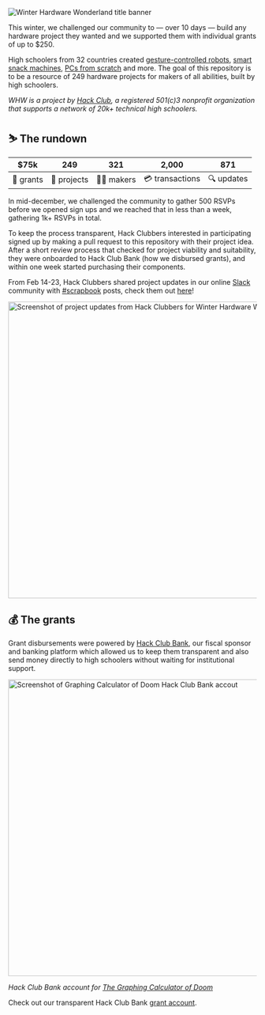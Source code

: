 ![Winter Hardware Wonderland title banner](https://cloud-llv5vyvia-hack-club-bot.vercel.app/010.png)

This winter, we challenged our community to — over 10 days — build any hardware project they wanted and we supported them with individual grants of up to $250.

High schoolers from 32 countries created [gesture-controlled robots](https://github.com/hackclub/winter/blob/main/ManikShrivastav.md), [smart snack machines](https://github.com/hackclub/winter/blob/main/masonnamminga.md), [PCs from scratch](https://github.com/hackclub/winter/blob/main/Cooper7196.md) and more. The goal of this repository is to be a resource of 249 hardware projects for makers of all abilities, built by high schoolers.

_WHW is a project by [Hack Club](https://hackclub.com), a registered 501(c)3 nonprofit organization that supports a network of 20k+ technical high schoolers._


## ⛷ The rundown

| **$75k**  | **249**    | **321**   | **2,000**       | **871**   | 
| ----------| -----------| --------- | --------------- | ----------|
| 💸 grants | 🚢 projects | 🧑‍💻 makers | 💳 transactions | 🔍 updates |

In mid-december, we challenged the community to gather 500 RSVPs before we opened sign ups and we reached that in less than a week, gathering 1k+ RSVPs in total.

To keep the process transparent, Hack Clubbers interested in participating signed up by making a pull request to this repository with their project idea. After a short review process that checked for project viability and suitability, they were onboarded to Hack Club Bank (how we disbursed grants), and within one week started purchasing their components.

From Feb 14-23, Hack Clubbers shared project updates in our online [Slack](https://hackclub.com/slack) community with [#scrapbook](https://scrapbook.hackclub.com/about) posts, check them out [here](https://scrapbook.hackclub.com/r/winter-hardware-wonderland)!

<a href="https://scrapbook.hackclub.com/r/winter-hardware-wonderland"><img width="600" alt="Screenshot of project updates from Hack Clubbers for Winter Hardware Wonderland" src="https://cloud-1tfkuoejj-hack-club-bot.vercel.app/0screenshot_2023-03-02_at_10.26.36_am.png"></a>



## 💰 The grants

Grant disbursements were powered by [Hack Club Bank](https://hackclub.com/bank), our fiscal sponsor and banking platform which allowed us to keep them transparent and also send money directly to high schoolers without waiting for institutional support. 

<a href="https://bank.hackclub.com/graphing-calculator-of-doom"><img width="600" alt="Screenshot of Graphing Calculator of Doom Hack Club Bank accout" src="https://cloud-qqvfg0a75-hack-club-bot.vercel.app/0screenshot_2023-03-02_at_10.55.11_am.png"></a>

_Hack Club Bank account for [The Graphing Calculator of Doom](https://github.com/hackclub/winter/blob/main/galadrielmccrea.md)_

Check out our transparent Hack Club Bank [grant account](https://bank.hackclub.com/winter-hardware-wonderland).

